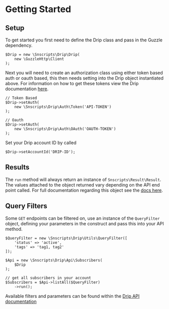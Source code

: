 # Getting Started

## Setup

To get started you first need to define the Drip class and pass in the Guzzle dependency.

    $Drip = new \Snscripts\Drip\Drip(
        new \GuzzleHttp\Client
    );

Next you will need to create an authorization class using either token based auth or oauth based, this then needs setting into the Drip object instantiated above. For information on how to get these tokens view the Drip documentation [here](https://www.getdrip.com/docs/rest-api#authentication).

    // Token Based
    $Drip->setAuth(
        new \Snscripts\Drip\Auth\Token('API-TOKEN')
    );

    // Oauth
    $Drip->setAuth(
        new \Snscripts\Drip\Auth\OAuth('OAUTH-TOKEN')
    );

Set your Drip account ID by called

    $Drip->setAccountId('DRIP-ID');


## Results

The `run` method will always return an instance of `Snscripts\Result\Result`. The values attached to the object returned vary depending on the API end point called. For full documentation regarding this object see the [docs here](https://github.com/mikebarlow/result/blob/master/README.md).

## Query Filters

Some `GET` endpoints can be filtered on, use an instance of the `QueryFilter` object, defining your parameters in the construct and pass this into your API method.

    $QueryFilter = new \Snscripts\Drip\Utils\QueryFilter([
        'status' => 'active',
        'tags' => 'tag1, tag2'
    ]);

    $Api = new \Snscripts\Drip\Api\Subscribers(
        $Drip
    );

    // get all subscribers in your account
    $Subscribers = $Api->listAll($QueryFilter)
        ->run();

Available filters and parameters can be found within the [Drip API documentation](https://www.getdrip.com/docs/rest-api)
